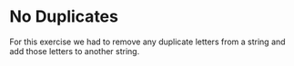 No Duplicates
====================

For this exercise we had to remove any duplicate letters from a string and add those letters to another string.

